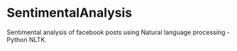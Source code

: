 # SentimentalAnalysis
Sentimental analysis of facebook posts using Natural language processing - Python NLTK. 
